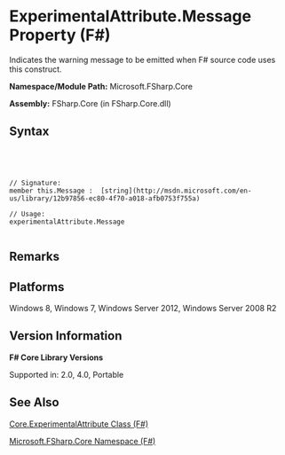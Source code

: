 # ExperimentalAttribute.Message Property (F#)

Indicates the warning message to be emitted when F# source code uses this construct.

**Namespace/Module Path:** Microsoft.FSharp.Core

**Assembly:** FSharp.Core (in FSharp.Core.dll)


## Syntax



```




// Signature:
member this.Message :  [string](http://msdn.microsoft.com/en-us/library/12b97856-ec80-4f70-a018-afb0753f755a)

// Usage:
experimentalAttribute.Message


```





## Remarks

## Platforms
Windows 8, Windows 7, Windows Server 2012, Windows Server 2008 R2


## Version Information
**F# Core Library Versions**

Supported in: 2.0, 4.0, Portable




## See Also
[Core.ExperimentalAttribute Class &#40;F&#35;&#41;](Core.ExperimentalAttribute-Class-%5BFSharp%5D.md)

[Microsoft.FSharp.Core Namespace &#40;F&#35;&#41;](Microsoft.FSharp.Core-Namespace-%5BFSharp%5D.md)

